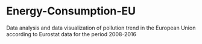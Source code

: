 # Energy-Consumption-EU
Data analysis and data visualization of pollution trend in the European Union according to Eurostat data for the period 2008-2016 
